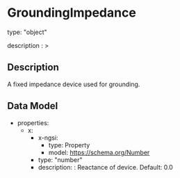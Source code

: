 # GroundingImpedance
type: "object"
description : >
## Description
A fixed impedance device used for grounding.

## Data Model
  - properties:
    - x:
      - x-ngsi:
        - type: Property
        - model: https://schema.org/Number
      - type: "number"
      - description: : Reactance of device. Default: 0.0
